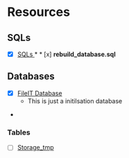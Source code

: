 # Resources

## SQLs

*  [x] [SQLs ](https://github.com/DavitTec/fileit/blob/master/schema/fileit/src/sql.md) 
      *  *  [x] **rebuild_database.sql**   

## Databases


 *  [x] [FileIT Database ](https://github.com/DavitTec/fileit/blob/master/schema/fileit/src/db/database.md)  
      -   This is just a initilsation database
 *  

### Tables

 *  [ ] [Storage_tmp ](https://github.com/DavitTec/fileit/blob/master/schema/fileit/src/db/tbl/tables.md) 



